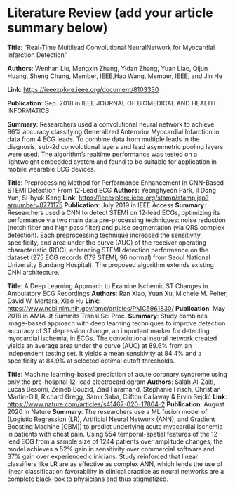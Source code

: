 # Literature Review (add your article summary below)

**Title**: “Real-Time Multilead Convolutional NeuralNetwork for Myocardial Infarction Detection”

**Authors**: Wenhan Liu, Mengxin Zhang, Yidan Zhang, Yuan Liao, Qijun Huang, Sheng Chang, Member, IEEE,Hao Wang, Member, IEEE, and Jin He

**Link**: https://ieeexplore.ieee.org/document/8103330 

**Publication**: Sep. 2018 in IEEE JOURNAL OF BIOMEDICAL AND HEALTH INFORMATICS

**Summary**: Researchers used a convolutional neural network to achieve 96% accuracy classifying Generalized Anterorior Myocardial Infarction in data from 4 ECG leads.  To combine data from multiple leads in the diagnosis, sub-2d convolutional layers and lead asymmetric pooling layers were used. The algorithm’s realtime performance was tested on a lightweight embedded system and found to be suitable for application in mobile wearable ECG devices.

**Title**: Preprocessing Method for Performance Enhancement in CNN-Based STEMI Detection From 12-Lead ECG
**Authors**: Yeonghyeon Park, Il Dong Yun, Si-hyuk Kang
**Link**: https://ieeexplore.ieee.org/stamp/stamp.jsp?arnumber=8771175
**Publication**: July 2019 in IEEE Access
**Summary**: Researchers used a CNN to detect STEMI on 12-lead ECGs, optimizing its performance via two main data pre-processing techniques: noise reduction (notch filter and high pass filter) and pulse segmentation (via QRS complex detection). Each preprocessing technique increased the sensitivity, specificity, and area under the curve (AUC) of the receiver operating characteristic (ROC), enhancing STEMI detection performance on the dataset (275 ECG records (179 STEMI, 96 normal) from Seoul National University Bundang Hospital). The proposed algorithm extends existing CNN architecture. 

**Title**: A Deep Learning Approach to Examine Ischemic ST Changes in Ambulatory ECG Recordings
**Authors**: Ran Xiao, Yuan Xu, Michele M. Pelter, David W. Mortara, Xiao Hu
**Link**: https://www.ncbi.nlm.nih.gov/pmc/articles/PMC5961830/ 
**Publication**: May 2018 in AMIA Jt Summits Transl Sci Proc.
**Summary**: Study combines image-based approach with deep learning techniques to improve detection accuracy of ST depression change, an important marker for detecting myocardial ischemia, in ECGs. The convolutional neural network created yields an average area under the curve (AUC) at 89.6% from an independent testing set. It yields a mean sensitivity at 84.4% and a specificity at 84.9% at selected optimal cutoff thresholds.

**Title**: Machine learning-based prediction of acute coronary syndrome using only the pre-hospital 12-lead electrocardiogram
**Authors**: Salah Al-Zaiti, Lucas Besomi, Zeineb Bouzid, Ziad Faramand, Stephanie Frisch, Christian Martin-Gill, Richard Gregg, Samir Saba, Clifton Callaway & Ervin Sejdić 
**Link**: https://www.nature.com/articles/s41467-020-17804-2
**Publication**: August 2020 in Nature
**Summary**: The researchers use a ML fusion model of (Logistic Regression (LR), Artificial Neural Network (ANN), and Gradient Boosting Machine (GBM)) to predict underlying acute myocardial ischemia in patients with chest pain. Using 554 temporal-spatial features of the 12-lead ECG from a sample size of 1244 patients over amplitude changes, the model achieves a 52% gain in sensitivity over commercial software and 37% gain over experienced clinicians. Study reinforced that linear classifiers like LR are as effective as complex ANN, which lends the use of linear classification favorability in clinical practice as neural networks are a complete black-box to physicians and thus stigmatized.
